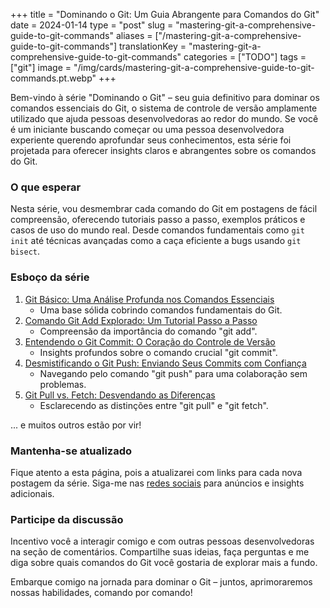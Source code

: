 +++
title = "Dominando o Git: Um Guia Abrangente para Comandos do Git"
date = 2024-01-14
type = "post"
slug = "mastering-git-a-comprehensive-guide-to-git-commands"
aliases = ["/mastering-git-a-comprehensive-guide-to-git-commands"]
translationKey = "mastering-git-a-comprehensive-guide-to-git-commands"
categories = ["TODO"]
tags = ["git"]
image = "/img/cards/mastering-git-a-comprehensive-guide-to-git-commands.pt.webp"
+++

Bem-vindo à série "Dominando o Git" – seu guia definitivo para dominar os comandos essenciais do Git, o sistema de controle de versão amplamente utilizado que ajuda pessoas desenvolvedoras ao redor do mundo. Se você é um iniciante buscando começar ou uma pessoa desenvolvedora experiente querendo aprofundar seus conhecimentos, esta série foi projetada para oferecer insights claros e abrangentes sobre os comandos do Git.

### O que esperar

Nesta série, vou desmembrar cada comando do Git em postagens de fácil compreensão, oferecendo tutoriais passo a passo, exemplos práticos e casos de uso do mundo real. Desde comandos fundamentais como `git init` até técnicas avançadas como a caça eficiente a bugs usando `git bisect`.

### Esboço da série
1. [Git Básico: Uma Análise Profunda nos Comandos Essenciais][post_1]
    * Uma base sólida cobrindo comandos fundamentais do Git.
2. [Comando Git Add Explorado: Um Tutorial Passo a Passo][post_2]
    * Compreensão da importância do comando "git add".
3. [Entendendo o Git Commit: O Coração do Controle de Versão][post_3]
    * Insights profundos sobre o comando crucial "git commit".
4. [Desmistificando o Git Push: Enviando Seus Commits com Confiança][post_4]
    * Navegando pelo comando "git push" para uma colaboração sem problemas.
5. [Git Pull vs. Fetch: Desvendando as Diferenças][post_5]
    * Esclarecendo as distinções entre "git pull" e "git fetch".

... e muitos outros estão por vir!

### Mantenha-se atualizado

Fique atento a esta página, pois a atualizarei com links para cada nova postagem da série. Siga-me nas [redes sociais][twitter] para anúncios e insights adicionais.

### Participe da discussão

Incentivo você a interagir comigo e com outras pessoas desenvolvedoras na seção de comentários. Compartilhe suas ideias, faça perguntas e me diga sobre quais comandos do Git você gostaria de explorar mais a fundo.

Embarque comigo na jornada para dominar o Git – juntos, aprimoraremos nossas habilidades, comando por comando!

[twitter]: https://twitter.com/ionixjunior
[post_1]:  /pt/git-basics-an-in-depth-look-at-essential-commands/
[post_2]:  /pt/git-add-command-explained-a-step-by-step-tutorial/
[post_3]:  /pt/understanding-git-commit-the-heart-of-version-control/
[post_4]:  /pt/git-push-demystified-pushing-your-commits-with-confidence/
[post_5]:  /pt/git-pull-vs-fetch-unraveling-the-differences/
